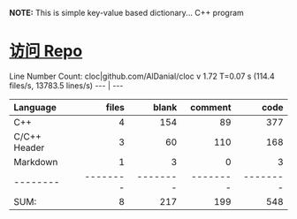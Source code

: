 

**NOTE:** This is simple key-value based dictionary... C++ program

[访问 Repo](https://github.com/JayeWang/dic)
================


Line Number Count:
cloc|github.com/AlDanial/cloc v 1.72  T=0.07 s (114.4 files/s, 13783.5 lines/s)
--- | ---

Language|files|blank|comment|code
:-------|-------:|-------:|-------:|-------:
C++|4|154|89|377
C/C++ Header|3|60|110|168
Markdown|1|3|0|3
--------|--------|--------|--------|--------
SUM:|8|217|199|548
